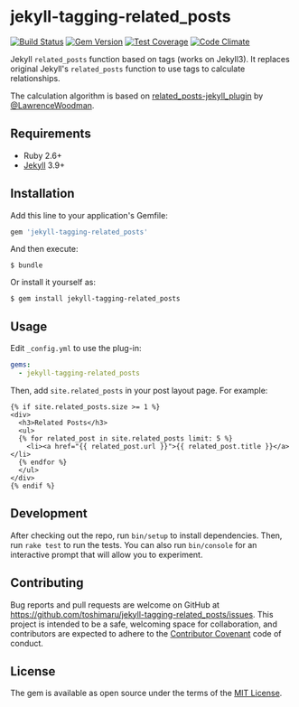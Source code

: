 # jekyll-tagging-related_posts

[![Build Status](https://travis-ci.org/toshimaru/jekyll-tagging-related_posts.svg?branch=master)](https://travis-ci.org/toshimaru/jekyll-tagging-related_posts)
[![Gem Version](https://badge.fury.io/rb/jekyll-tagging-related_posts.svg)](https://badge.fury.io/rb/jekyll-tagging-related_posts)
[![Test Coverage](https://codeclimate.com/github/toshimaru/jekyll-tagging-related_posts/badges/coverage.svg)](https://codeclimate.com/github/toshimaru/jekyll-tagging-related_posts/coverage)
[![Code Climate](https://codeclimate.com/github/toshimaru/jekyll-tagging-related_posts/badges/gpa.svg)](https://codeclimate.com/github/toshimaru/jekyll-tagging-related_posts)

Jekyll `related_posts` function based on tags (works on Jekyll3). It replaces original Jekyll's `related_posts` function to use tags to calculate relationships.

The calculation algorithm is based on [related\_posts-jekyll\_plugin](https://github.com/LawrenceWoodman/related_posts-jekyll_plugin) by [@LawrenceWoodman](https://github.com/LawrenceWoodman).

## Requirements

* Ruby 2.6+
* [Jekyll](https://github.com/jekyll/jekyll) 3.9+

## Installation

Add this line to your application's Gemfile:

```ruby
gem 'jekyll-tagging-related_posts'
```

And then execute:

    $ bundle

Or install it yourself as:

    $ gem install jekyll-tagging-related_posts

## Usage

Edit `_config.yml` to use the plug-in:

```yml
gems:
  - jekyll-tagging-related_posts
```

Then, add `site.related_posts` in your post layout page. For example:

```liquid
{% if site.related_posts.size >= 1 %}
<div>
  <h3>Related Posts</h3>
  <ul>
  {% for related_post in site.related_posts limit: 5 %}
    <li><a href="{{ related_post.url }}">{{ related_post.title }}</a></li>
  {% endfor %}
  </ul>
</div>
{% endif %}
```

## Development

After checking out the repo, run `bin/setup` to install dependencies. Then, run `rake test` to run the tests. You can also run `bin/console` for an interactive prompt that will allow you to experiment.

## Contributing

Bug reports and pull requests are welcome on GitHub at https://github.com/toshimaru/jekyll-tagging-related_posts/issues. This project is intended to be a safe, welcoming space for collaboration, and contributors are expected to adhere to the [Contributor Covenant](contributor-covenant.org) code of conduct.

## License

The gem is available as open source under the terms of the [MIT License](http://opensource.org/licenses/MIT).
